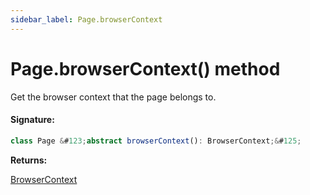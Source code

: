 ```yaml
---
sidebar_label: Page.browserContext
---
```


# Page.browserContext() method

Get the browser context that the page belongs to.

#### Signature:

```typescript
class Page &#123;abstract browserContext(): BrowserContext;&#125;
```

**Returns:**

[BrowserContext](./puppeteer.browsercontext.md)
